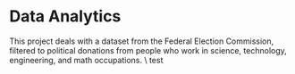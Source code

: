# Data Analytics
This project deals with a dataset from the Federal Election Commission, filtered to political donations from people who work in science, technology, engineering, and math occupations. \\
test
